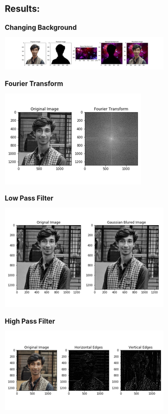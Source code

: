 # Results:

## Changing Background
<img src="results/Changing_Background.png"
     alt="Change Background" />
## Fourier Transform
<img src="results/fourier_transform.png"
     alt="Fourier Transform" />
## Low Pass Filter
<img src="results/low_pass_filter.png"
     alt="Low Pass Filter" />
## High Pass Filter
<img src="results/high_pass_filter.png"
     alt="High Pass Filter" />
